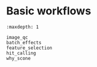 # Basic workflows

```{toctree}
:maxdepth: 1

image_qc
batch_effects
feature_selection
hit_calling
why_scone
```
